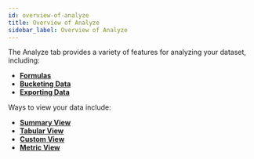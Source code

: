 ```yaml
---
id: overview-of-analyze
title: Overview of Analyze
sidebar_label: Overview of Analyze
---
```


The Analyze tab provides a variety of features for analyzing your dataset, including:
* **[Formulas]()** 
* **[Bucketing Data]()** 
* **[Exporting Data]()** 

Ways to view your data include:
* **[Summary View]()** 
* **[Tabular View]()** 
* **[Custom View]()** 
* **[Metric View]()** 

